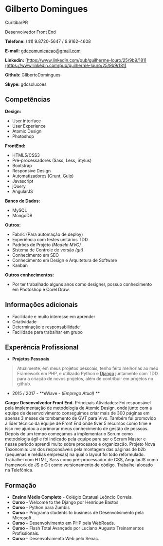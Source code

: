 # Gilberto Domingues
Curitiba/PR

Desenvolvedor Front End

**Telefone:** (41) 9.8720-5647 / 9.9162-4608

**E-mail:** gdccomunicacao@gmail.com

**Linkedin:** [https://www.linkedin.com/pub/guilherme-louro/25/9b9/181](https://www.linkedin.com/pub/guilherme-louro/25/9b9/181)

**Github:** GIlbertoDomingues

**Skype:** gdcsolucoes

## Competências

**Design:**
* User interface
* User Experience
* Atomic Design
* Photoshop

**FrontEnd:**
* HTML5/CSS3
* Pré-processadores (Sass, Less, Stylus)
* Bootstrap
* Responsive Design
* Automatizadores (Grunt, Gulp)
* Javascript
* jQuery
* AngularJS

**Banco de Dados:**
* MySQL
* MongoDB

**Outros:**
* Fabric (Para automação de deploy)
* Experiência com testes unitários TDD
* Padrões de Projeto *(Modelo MVC)*
* Sistema de Controle de versão *(git)*
* Conhecimento em SEO
* Conhecimento em Design e Arquitetura de Software
* Kanban

**Outros conhecimentos:**
* Por ter trabalhado alguns anos como designer, possuo conhecimento em Photoshop e Corel Draw.

## Informações adicionais

* Facilidade e muito interesse em aprender
* Criatividade
* Determinação e responsabilidade
* Facilidade para trabalhar em grupo

## Experência Profissional

* **Projetos Pessoais**
> Atualmente, em meus projetos pessoais, tenho feito melhorias ao meu Framework em PHP, e utilizado Python e [Django](https://github.com/guilouro/django-boilerplate) juntamente com TDD para a criação de novos projetos, além de contribuir em projetos no github.

* 2015 / 2017 - **eWave - *(Emprego Atual)* **

**Cargo: Desenvolvedor Front End.**
Principais Atividades: Foi responsável pela implementação de metodologia de Atomic Design, onde junto com a equipe de desenvolvimento conseguimos criar mais de 300 páginas em apenas 3 meses de tombamento de GVT para Vivo. Também fui promovido a líder técnico da equipe de Front End onde tiver 5 recursos como time e isso me ajudou a aprimorar meus conhecimento de gestão de pessoas. Depois de um tempo começamos a implementar o Scrum como metodologia ágil e foi indicado pela equipe para ser o Scrum Master e nesse período aprendi muito sobre processos e organização.
Projeto Nova Taxonomia: Um dos responsáveis pela montagem das páginas de b2b (pequenas e médias empresas) na qual o layout foi todo reformulado.
Trabalhei com HTML, Sass como pré-processador de CSS, AngularJS como framework de JS e Git como versionamento de código.
Trabalhei alocado na Telefônica.

## Formação

* **Ensino Médio Completo** - Colégio Estatual Leôncio Correia.
* **Curso** - Welcome to the Django por Henrique Bastos
* **Curso** - Python para Zumbis
* **Curso** – Programa students to business de Desenvolvimento pela Microsoft .
* **Curso** – Desenvolvimento em PHP pela WebRoads.
* **Curso** – Flash Total Avançado por Luciano Augusto Treinamentos Profissionais.
* **Curso** – Desenvolvimento Web pelo Senac.
